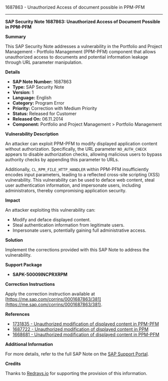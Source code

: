 1687863 - Unauthorized Access of document possible in PPM-PFM

---

**SAP Security Note 1687863: Unauthorized Access of Document Possible in PPM-PFM**

**Summary**

This SAP Security Note addresses a vulnerability in the Portfolio and Project Management - Portfolio Management (PPM-PFM) component that allows unauthorized access to documents and potential information leakage through URL parameter manipulation.

**Details**

- **SAP Note Number:** 1687863
- **Type:** SAP Security Note
- **Version:** 1
- **Language:** English
- **Category:** Program Error
- **Priority:** Correction with Medium Priority
- **Status:** Released for Customer
- **Released On:** 06.11.2014
- **Component:** Portfolio and Project Management > Portfolio Management

**Vulnerability Description**

An attacker can exploit PPM-PFM to modify displayed application content without authorization. Specifically, the URL parameter `NO_AUTH_CHECK` appears to disable authorization checks, allowing malicious users to bypass authority checks by appending this parameter to URLs.

Additionally, `CL_RPM_FILE_HTTP_HANDLER` within PPM-PFM insufficiently encodes input parameters, leading to a reflected cross-site scripting (XSS) vulnerability. This vulnerability can be used to deface web content, steal user authentication information, and impersonate users, including administrators, thereby compromising application security.

**Impact**

An attacker exploiting this vulnerability can:

- Modify and deface displayed content.
- Steal authentication information from legitimate users.
- Impersonate users, potentially gaining full administrative access.

**Solution**

Implement the corrections provided with this SAP Note to address the vulnerability.

**Support Package**

- **SAPK-50009INCPRXRPM**

**Correction Instructions**

Apply the correction instruction available at [https://me.sap.com/corrins/0001687863/381](https://me.sap.com/corrins/0001687863/381).

**References**

- [1731835 - Unauthorized modification of displayed content in PPM-PFM](https://me.sap.com/notes/1731835)
- [1687722 - Unauthorized modification of displayed content in PPM](https://me.sap.com/notes/1687722)
- [1668681 - Unauthorized modification of displayed content in PPM-PFM](https://me.sap.com/notes/1668681)

**Additional Information**

For more details, refer to the full SAP Note on the [SAP Support Portal](https://me.sap.com/notes/1687863).

**Credits**

Thanks to [Redrays.io](https://redrays.io) for supporting the provision of this information.